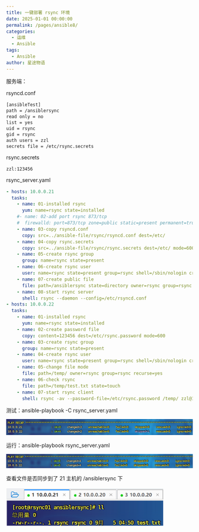 ```yaml
---
title: 一键部署 rsync 环境
date: 2025-01-01 00:00:00
permalink: /pages/ansible8/
categories:
  - 运维
  - Ansible
tags:
  - Ansible
author: 星途物语
---
```

服务端：

rsyncd.conf

```
[ansibleTest]
path = /ansiblersync
read only = no
list = yes
uid = rsync
gid = rsync
auth users = zzl
secrets file = /etc/rsync.secrets
```

rsync.secrets

```
zzl:123456
```

rsync_server.yaml

```yaml
- hosts: 10.0.0.21
  tasks:
    - name: 01-installed rsync
      yum: name=rsync state=installed
    #- name: 02-add port rsync 873/tcp
    #  firewalld: port=873/tcp zone=public static=present permanent=true
    - name: 03-copy rsyncd.conf
      copy: src=../ansible-file/rsync/rsyncd.conf dest=/etc/
    - name: 04-copy rsync.secrets
      copy: src=../ansible-file/rsync/rsync.secrets dest=/etc/ mode=600
    - name: 05-create rsync group
      group: name=rsync state=present
    - name: 06-create rsync user
      user: name=rsync state=present group=rsync shell=/sbin/nologin createhome=no
    - name: 07-create public file
      file: path=/ansiblersync state=directory owner=rsync group=rsync recurse=yes
    - name: 08-start rsync server
      shell: rsync --daemon --config=/etc/rsyncd.conf
- hosts: 10.0.0.22
  tasks:
    - name: 01-installed rsync
      yum: name=rsync state=installed
    - name: 02-create password file
      copy: content=123456 dest=/etc/rsync.password mode=600
    - name: 03-create rsync group
      group: name=rsync state=present
    - name: 04-create rsync user
      user: name=rsync state=present group=rsync shell=/sbin/nologin createhome=no
    - name: 05-change file mode
      file: path=/temp/ owner=rsync group=rsync recurse=yes
    - name: 06-check rsync
      file: path=/temp/test.txt state=touch
    - name: 07-start rsync client
      shell: rsync -av --password-file=/etc/rsync.password /temp/ zzl@10.0.0.21::ansibleTest
```

测试：ansible-playbook -C rsync_server.yaml

 <img src="/img/image-20240905134741723.png" alt="image-20240905134741723" style="zoom:80%;" />

运行：ansible-playbook rsync_server.yaml

 <img src="/img/image-20240905142804289.png" alt="image-20240905142804289" style="zoom:80%;" />

查看文件是否同步到了 21 主机的 /ansiblersync 下

 <img src="/img/image-20240905142858677.png" alt="image-20240905142858677" style="zoom:80%;" />